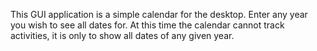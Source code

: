 This GUI application is a simple calendar for the desktop. 
Enter any year you wish to see all dates for.
At this time the calendar cannot track activities, it is only to show all dates of any given year. 
